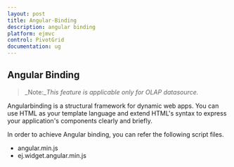 ```yaml
---
layout: post
title: Angular-Binding
description: angular binding
platform: ejmvc
control: PivotGrid
documentation: ug
---
```


## Angular Binding

> _Note:__This feature is applicable only for OLAP datasource._

Angularbinding is a structural framework for dynamic web apps. You can use HTML as your template language and extend HTML's syntax to express your application's components clearly and briefly.

In order to achieve Angular binding, you can refer the following script files. 

* angular.min.js
* ej.widget.angular.min.js



